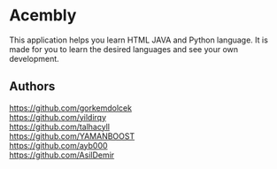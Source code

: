 # Acembly

This application helps you learn HTML JAVA and Python language. It is made for you to learn the desired languages and see your own development.


## Authors
https://github.com/gorkemdolcek <br>
https://github.com/yildirqy <br>
https://github.com/talhacyll <br>
https://github.com/YAMANBOOST <br>
https://github.com/ayb000 <br>
https://github.com/AsilDemir <br>

